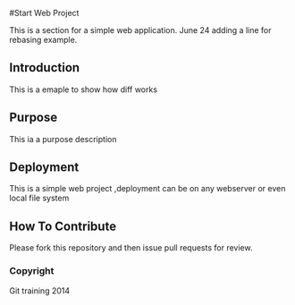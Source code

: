 #Start Web Project

This is a section for a simple web application. June 24 adding a line for rebasing example.

## Introduction
This is a emaple to show how diff works

## Purpose

This ia a purpose description

## Deployment
This is a simple web project ,deployment can be on  any webserver or even local file system

## How To Contribute

Please fork this repository and then issue pull requests for review.


### Copyright 

Git training 2014